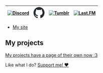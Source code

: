 <table align="center"><thead><tr><th><a href="/discord/"><img src="https://assets-global.website-files.com/6257adef93867e50d84d30e2/636e0a69f118df70ad7828d4_icon_clyde_blurple_RGB.svg" width="35px" height="35px" alt="Discord"></a></th>
<th><a href="https://github.com/strawmelonjuice/"><img src="/assets/img/github-mark.svg" height="35px" alt="GitHub"></a></th>
<th><a href="https://tumblr.com/strawmelonjuice/"><img src="https://assets.tumblr.com/pop/manifest/favicon-cfddd25f.svg" height="35px" alt="Tumblr"></a></th><th><a href="https://www.last.fm/user/strawmelonjuice"><img src="https://www.last.fm/static/images/lastfm_avatar_applemusic.b06eb8ad89be.png" height="35px" alt="Last.FM"></a></th></tr></thead><tbody></tbody></table>


- [My site](https://strawmelonjuice.com/)

## My projects
[My projects have a page of their own now :3](/?p=projects)

Like what I do? [Support me! ❤️](/?p=support)